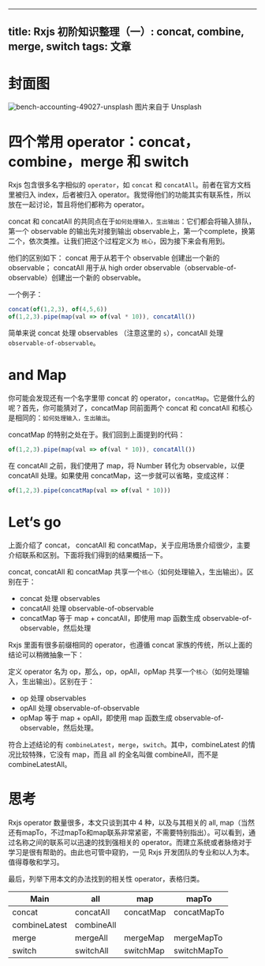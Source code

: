 
---
title: Rxjs 初阶知识整理（一）: concat, combine, merge, switch
tags: 文章
---
# 封面图

![bench-accounting-49027-unsplash](https://user-images.githubusercontent.com/12655367/106919499-2a005000-6745-11eb-8880-4f5ae045e23f.jpg)
图片来自于 Unsplash

# 四个常用 operator：concat，combine，merge 和 switch

Rxjs 包含很多名字相似的 `operator`，如 `concat` 和 `concatAll`。前者在官方文档里被归入 index，后者被归入 operator。我觉得他们的功能其实有联系性，所以放在一起讨论，暂且将他们都称为 operator。

concat 和 concatAll 的共同点在于`如何处理输入，生出输出`：它们都会将输入排队，第一个 observable 的输出先对接到输出 observable上，第一个complete，换第二个，依次类推。让我们把这个过程定义为 `核心`，因为接下来会有用到。

他们的区别如下：
concat 用于从若干个 observable 创建出一个新的 observable；
concatAll 用于从 high order observable（observable-of-observable）创建出一个新的 observable。

一个例子：
```javascript
concat(of(1,2,3), of(4,5,6))
of(1,2,3).pipe(map(val => of(val * 10)), concatAll())
```

简单来说 concat 处理 observables （注意这里的 `s`），concatAll 处理 `observable-of-observable`。

# and Map
你可能会发现还有一个名字里带 concat 的 operator，`concatMap`。它是做什么的呢？首先，你可能猜对了，concatMap 同前面两个 concat 和 concatAll 和核心是相同的：`如何处理输入，生出输出`。

concatMap 的特别之处在于。我们回到上面提到的代码：

```javascript
of(1,2,3).pipe(map(val => of(val * 10)), concatAll())
```
在 concatAll 之前，我们使用了 map，将 Number 转化为 observable<Number>，以便 concatAll 处理。如果使用 concatMap，这一步就可以省略，变成这样：
```javascript
of(1,2,3).pipe(concatMap(val => of(val * 10)))
```

# Let‘s go
上面介绍了 concat， concatAll 和 concatMap，关于应用场景介绍很少，主要介绍联系和区别。下面将我们得到的结果概括一下。

concat, concatAll 和 concatMap 共享一个`核心`（如何处理输入，生出输出）。区别在于：
* concat 处理 observables
* concatAll 处理 observable-of-observable
* concatMap 等于 map + concatAll，即使用 map 函数生成 observable-of-observable，然后处理

Rxjs 里面有很多前缀相同的 operator，也遵循 concat 家族的传统，所以上面的结论可以稍微抽象一下：

定义 operator 名为 op，那么，op，opAll，opMap 共享一个`核心`（如何处理输入，生出输出）。区别在于：
* op 处理 observables
* opAll 处理 observable-of-observable
* opMap 等于 map + opAll，即使用 map 函数生成 observable-of-observable，然后处理。

符合上述结论的有 `combineLatest`，`merge`，`switch`。其中，combineLatest 的情况比较特殊，它没有 map，而且 all 的全名叫做 combineAll，而不是 combineLatestAll。

# 思考
Rxjs operator 数量很多，本文只谈到其中 4 种，以及与其相关的 all, map（当然还有mapTo，不过mapTo和map联系非常紧密，不需要特别指出）。可以看到，通过名称之间的联系可以迅速的找到强相关的 operator。而建立系统或者脉络对于学习是很有帮助的。由此也可管中窥豹，一见 Rxjs 开发团队的专业和以人为本。值得尊敬和学习。

最后，列举下用本文的办法找到的相关性 operator，表格归类。

|Main|all|map|mapTo|
|---|---|---|---|
|concat|concatAll|concatMap|concatMapTo|
|combineLatest|combineAll|||
|merge|mergeAll|mergeMap|mergeMapTo|
|switch|switchAll|switchMap|switchMapTo|







